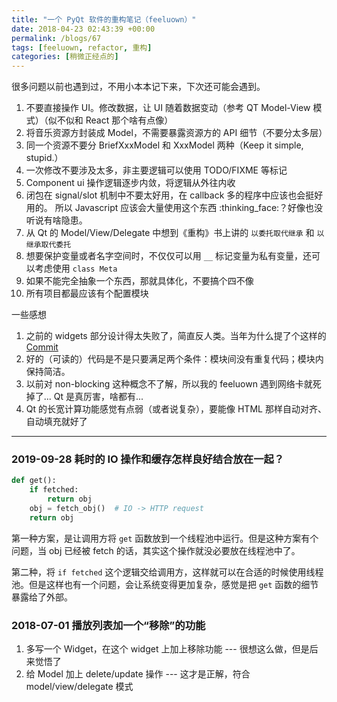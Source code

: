 ```yaml
---
title: "一个 PyQt 软件的重构笔记（feeluown）"
date: 2018-04-23 02:43:39 +00:00
permalink: /blogs/67
tags: [feeluown, refactor, 重构]
categories: [稍微正经点的]
---
```

很多问题以前也遇到过，不用小本本记下来，下次还可能会遇到。

1. 不要直接操作 UI。修改数据，让 UI 随着数据变动（参考 QT Model-View 模式）（似不似和 React 那个啥有点像）
2. 将音乐资源方封装成 Model，不需要暴露资源方的 API 细节（不要分太多层）
3. 同一个资源不要分 BriefXxxModel 和 XxxModel 两种（Keep it simple, stupid.）
4. 一次修改不要涉及太多，非主要逻辑可以使用 TODO/FIXME 等标记
5. Component ui 操作逻辑逐步内敛，将逻辑从外往内收
6.  闭包在 signal/slot 机制中不要太好用，在 callback 多的程序中应该也会挺好用的。
所以 Javascript 应该会大量使用这个东西 :thinking_face:？好像也没听说有啥隐患。
7. 从 Qt 的 Model/View/Delegate 中想到《重构》书上讲的 `以委托取代继承` 和 `以继承取代委托`
8. 想要保护变量或者名字空间时，不仅仅可以用 `__` 标记变量为私有变量，还可以考虑使用 `class Meta`
9. 如果不能完全抽象一个东西，那就具体化，不要搞个四不像
10. 所有项目都最应该有个配置模块


一些感想

1. 之前的 widgets 部分设计得太失败了，简直反人类。当年为什么提了个这样的 [Commit](https://github.com/cosven/FeelUOwn/commit/90113d6b35516665e2671d9cd07f87fc12faf166)
2. 好的（可读的）代码是不是只要满足两个条件：模块间没有重复代码；模块内保持简洁。
3. 以前对 non-blocking 这种概念不了解，所以我的 feeluown 遇到网络卡就死掉了...
Qt 是真厉害，啥都有...
4. Qt 的长宽计算功能感觉有点弱（或者说复杂），要能像 HTML 那样自动对齐、自动填充就好了

-------------------------------------------

### 2019-09-28 耗时的 IO 操作和缓存怎样良好结合放在一起？

```python
def get():
    if fetched:
        return obj
    obj = fetch_obj()  # IO -> HTTP request
    return obj
```

第一种方案，是让调用方将 `get` 函数放到一个线程池中运行。但是这种方案有个问题，当 obj 已经被 fetch 的话，其实这个操作就没必要放在线程池中了。

第二种，将 `if fetched` 这个逻辑交给调用方，这样就可以在合适的时候使用线程池。但是这样也有一个问题，会让系统变得更加复杂，感觉是把 `get` 函数的细节暴露给了外部。

### 2018-07-01 播放列表加一个“移除”的功能

1. 多写一个 Widget，在这个 widget 上加上移除功能 --- 很想这么做，但是后来觉悟了
2. 给 Model 加上 delete/update 操作 --- 这才是正解，符合 model/view/delegate 模式

